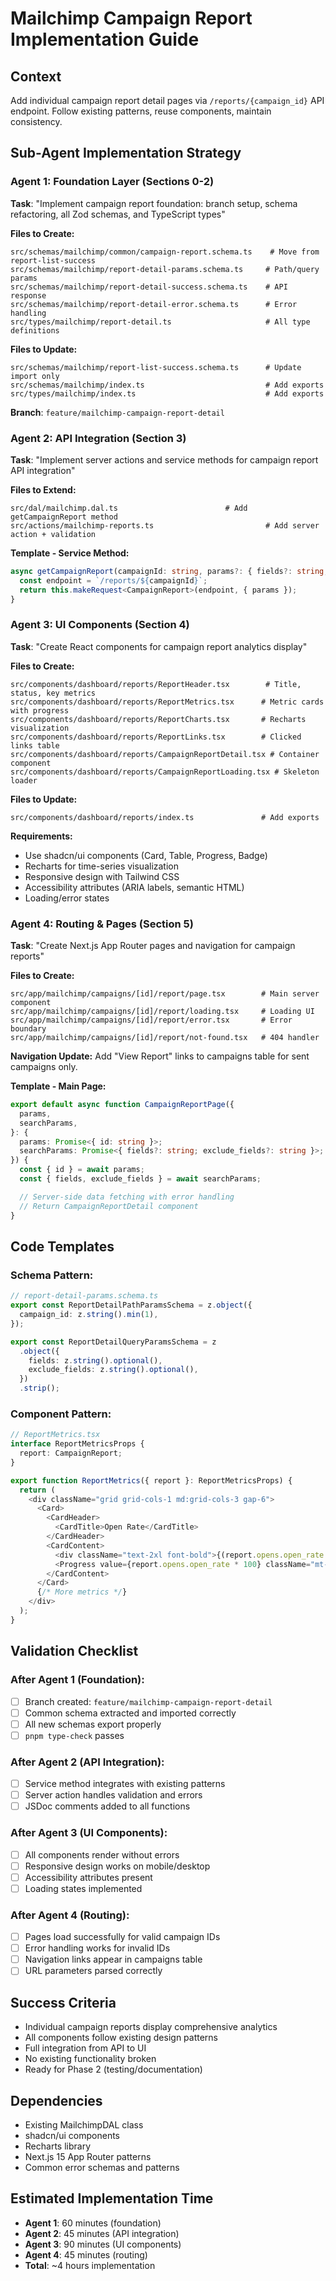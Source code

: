 # Mailchimp Campaign Report Implementation Guide

## Context

Add individual campaign report detail pages via `/reports/{campaign_id}` API endpoint. Follow existing patterns, reuse components, maintain consistency.

## Sub-Agent Implementation Strategy

### Agent 1: Foundation Layer (Sections 0-2)

**Task**: "Implement campaign report foundation: branch setup, schema refactoring, all Zod schemas, and TypeScript types"

**Files to Create:**

```
src/schemas/mailchimp/common/campaign-report.schema.ts    # Move from report-list-success
src/schemas/mailchimp/report-detail-params.schema.ts     # Path/query params
src/schemas/mailchimp/report-detail-success.schema.ts    # API response
src/schemas/mailchimp/report-detail-error.schema.ts      # Error handling
src/types/mailchimp/report-detail.ts                     # All type definitions
```

**Files to Update:**

```
src/schemas/mailchimp/report-list-success.schema.ts      # Update import only
src/schemas/mailchimp/index.ts                           # Add exports
src/types/mailchimp/index.ts                             # Add exports
```

**Branch**: `feature/mailchimp-campaign-report-detail`

### Agent 2: API Integration (Section 3)

**Task**: "Implement server actions and service methods for campaign report API integration"

**Files to Extend:**

```
src/dal/mailchimp.dal.ts                        # Add getCampaignReport method
src/actions/mailchimp-reports.ts                         # Add server action + validation
```

**Template - Service Method:**

```typescript
async getCampaignReport(campaignId: string, params?: { fields?: string; exclude_fields?: string }) {
  const endpoint = `/reports/${campaignId}`;
  return this.makeRequest<CampaignReport>(endpoint, { params });
}
```

### Agent 3: UI Components (Section 4)

**Task**: "Create React components for campaign report analytics display"

**Files to Create:**

```
src/components/dashboard/reports/ReportHeader.tsx        # Title, status, key metrics
src/components/dashboard/reports/ReportMetrics.tsx      # Metric cards with progress
src/components/dashboard/reports/ReportCharts.tsx       # Recharts visualization
src/components/dashboard/reports/ReportLinks.tsx        # Clicked links table
src/components/dashboard/reports/CampaignReportDetail.tsx # Container component
src/components/dashboard/reports/CampaignReportLoading.tsx # Skeleton loader
```

**Files to Update:**

```
src/components/dashboard/reports/index.ts               # Add exports
```

**Requirements:**

- Use shadcn/ui components (Card, Table, Progress, Badge)
- Recharts for time-series visualization
- Responsive design with Tailwind CSS
- Accessibility attributes (ARIA labels, semantic HTML)
- Loading/error states

### Agent 4: Routing & Pages (Section 5)

**Task**: "Create Next.js App Router pages and navigation for campaign reports"

**Files to Create:**

```
src/app/mailchimp/campaigns/[id]/report/page.tsx        # Main server component
src/app/mailchimp/campaigns/[id]/report/loading.tsx     # Loading UI
src/app/mailchimp/campaigns/[id]/report/error.tsx       # Error boundary
src/app/mailchimp/campaigns/[id]/report/not-found.tsx   # 404 handler
```

**Navigation Update:**
Add "View Report" links to campaigns table for sent campaigns only.

**Template - Main Page:**

```typescript
export default async function CampaignReportPage({
  params,
  searchParams,
}: {
  params: Promise<{ id: string }>;
  searchParams: Promise<{ fields?: string; exclude_fields?: string }>;
}) {
  const { id } = await params;
  const { fields, exclude_fields } = await searchParams;

  // Server-side data fetching with error handling
  // Return CampaignReportDetail component
}
```

## Code Templates

### Schema Pattern:

```typescript
// report-detail-params.schema.ts
export const ReportDetailPathParamsSchema = z.object({
  campaign_id: z.string().min(1),
});

export const ReportDetailQueryParamsSchema = z
  .object({
    fields: z.string().optional(),
    exclude_fields: z.string().optional(),
  })
  .strip();
```

### Component Pattern:

```typescript
// ReportMetrics.tsx
interface ReportMetricsProps {
  report: CampaignReport;
}

export function ReportMetrics({ report }: ReportMetricsProps) {
  return (
    <div className="grid grid-cols-1 md:grid-cols-3 gap-6">
      <Card>
        <CardHeader>
          <CardTitle>Open Rate</CardTitle>
        </CardHeader>
        <CardContent>
          <div className="text-2xl font-bold">{(report.opens.open_rate * 100).toFixed(1)}%</div>
          <Progress value={report.opens.open_rate * 100} className="mt-2" />
        </CardContent>
      </Card>
      {/* More metrics */}
    </div>
  );
}
```

## Validation Checklist

### After Agent 1 (Foundation):

- [ ] Branch created: `feature/mailchimp-campaign-report-detail`
- [ ] Common schema extracted and imported correctly
- [ ] All new schemas export properly
- [ ] `pnpm type-check` passes

### After Agent 2 (API Integration):

- [ ] Service method integrates with existing patterns
- [ ] Server action handles validation and errors
- [ ] JSDoc comments added to all functions

### After Agent 3 (UI Components):

- [ ] All components render without errors
- [ ] Responsive design works on mobile/desktop
- [ ] Accessibility attributes present
- [ ] Loading states implemented

### After Agent 4 (Routing):

- [ ] Pages load successfully for valid campaign IDs
- [ ] Error handling works for invalid IDs
- [ ] Navigation links appear in campaigns table
- [ ] URL parameters parsed correctly

## Success Criteria

- Individual campaign reports display comprehensive analytics
- All components follow existing design patterns
- Full integration from API to UI
- No existing functionality broken
- Ready for Phase 2 (testing/documentation)

## Dependencies

- Existing MailchimpDAL class
- shadcn/ui components
- Recharts library
- Next.js 15 App Router patterns
- Common error schemas and patterns

## Estimated Implementation Time

- **Agent 1**: 60 minutes (foundation)
- **Agent 2**: 45 minutes (API integration)
- **Agent 3**: 90 minutes (UI components)
- **Agent 4**: 45 minutes (routing)
- **Total**: ~4 hours implementation
